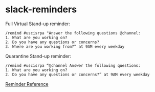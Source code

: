 # slack-reminders

Full Virtual Stand-up reminder:
```
/remind #uscisrpa "Answer the following questions @channel:
1. What are you working on?
2. Do you have any questions or concerns?
3. Where are you working from?” at 9AM every weekday
```
Quarantine Stand-up reminder:
```
/remind #uscisrpa “@channel Answer the following questions:
1. What are you working on?
2. Do you have any questions or concerns?” at 9AM every weekday
```

[Reminder Reference](https://slack.com/help/articles/208423427-Set-a-reminder)
